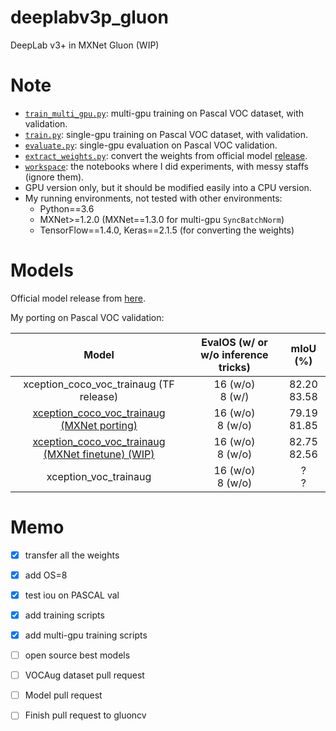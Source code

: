 # deeplabv3p_gluon
DeepLab v3+ in MXNet Gluon (WIP)

# Note
* [`train_multi_gpu.py`](train_multi_gpu.py): multi-gpu training on Pascal VOC dataset, with validation.
* [`train.py`](train.py): single-gpu training on Pascal VOC dataset, with validation.
* [`evaluate.py`](evaluate.py): single-gpu evaluation on Pascal VOC validation. 
* [`extract_weights.py`](extract_weights.py): convert the weights from official model [release](https://github.com/tensorflow/models/blob/57eb3e77319ebce918b770801e0a5a4e3639593c/research/deeplab/g3doc/model_zoo.md).
* [`workspace`](workspace/): the notebooks where I did experiments, with messy staffs (ignore them).
* GPU version only, but it should be modified easily into a CPU version.
* My running environments, not tested with other environments:
    * Python==3.6
    * MXNet>=1.2.0 (MXNet==1.3.0 for multi-gpu `SyncBatchNorm`)
    * TensorFlow==1.4.0, Keras==2.1.5 (for converting the weights)
    
# Models
Official model release from [here](https://github.com/tensorflow/models/blob/57eb3e77319ebce918b770801e0a5a4e3639593c/research/deeplab/g3doc/model_zoo.md).

My porting on Pascal VOC validation:

|Model| EvalOS (w/ or w/o inference tricks) | mIoU (%) |
|:---:|:------:|:------:|
|xception_coco_voc_trainaug (TF release)| 16 (w/o) <br> 8 (w/) | 82.20 <br> 83.58|
|[xception_coco_voc_trainaug (MXNet porting)](https://drive.google.com/open?id=19zxsJ6tmPuJcEBd-P93yCEFMLc7o4dPP)| 16 (w/o) <br> 8 (w/o) | 79.19 <br> 81.85|
|[xception_coco_voc_trainaug (MXNet finetune) (WIP)](https://drive.google.com/open?id=1zusHNnPgpJAapPNEFu6FVWFqDm-_6_CZ)| 16 (w/o) <br> 8 (w/o) | 82.75 <br> 82.56|
|xception_voc_trainaug | 16 (w/o) <br> 8 (w/o) | ? <br> ?|


# Memo
* [x] transfer all the weights
* [x] add OS=8
* [x] test iou on PASCAL val
* [x] add training scripts
* [x] add multi-gpu training scripts
* [ ] open source best models
* [ ] VOCAug dataset pull request
* [ ] Model pull request
* [ ] Finish pull request to gluoncv 

